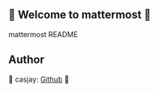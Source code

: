 ## 👋 Welcome to mattermost 🚀  

mattermost README  
  
  
## Author  

🤖 casjay: [Github](https://github.com/casjay) 🤖  
